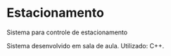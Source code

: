 # Estacionamento
Sistema para controle de estacionamento

Sistema desenvolvido em sala de aula.
Utilizado: C++.
